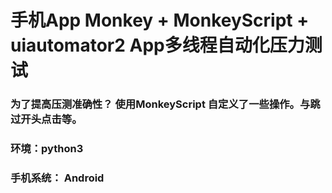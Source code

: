 # 手机App Monkey + MonkeyScript + uiautomator2 App多线程自动化压力测试 


### 为了提高压测准确性？  使用MonkeyScript 自定义了一些操作。与跳过开头点击等。
### 环境：python3
### 手机系统： Android


